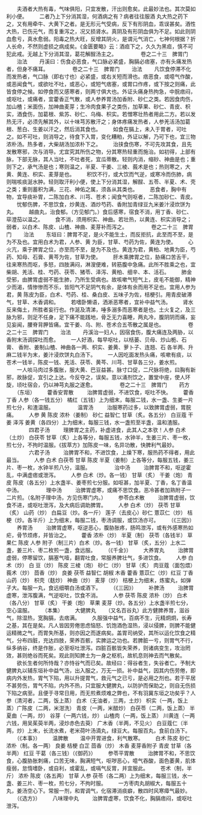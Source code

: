 <!-- { "loadSidebar": true } -->
　　夫酒者大热有毒，气味俱阳，只宜发散，汗出则愈矣。此最妙法也。其次莫如利小便。
　　二者乃上下分消其湿，何酒病之有？病者往往服酒 丸大热之药下之，又有用牵牛、大黄下之者。是无形元气受病，反下有形阴血，乖误甚矣。酒性大热，已伤元气，而复重泻之，况又损肾水。真阴及有形阴血俱为不足。如此则阴血愈亏，真水愈弱。阳毒之热大旺，反增其阴火，是谓元气消亡，七神何根据？折人长命，不然则虚损之病成矣。《金匮要略》云：酒疸下之，久久为黑疸，慎不可犯此戒。无越上下分消其湿，葛花解酲汤主之。
　　
　　卷之二十三　脾胃门
　　治法
　　丹溪曰：伤食必恶食，气口脉必紧盛，胸膈必痞塞，亦有头痛发热者，但身不痛耳。
　　
　　卷之二十三　脾胃门
　　治法
　　凡饮食停滞不化而发热者，气口脉（即右寸也）必紧盛，或右关短而滑也。痞恶食，或噫气作酸，或恶闻食气，或欲吐不吐，或恶心，或短气痞塞，或胃口作疼，或下按之则痛，此皆食停之候。如停食而又感寒者，则两寸俱大也。外证头痛身热拘急，中脘痞闷，或呕吐，或痛者，宜藿香正气散，或人参养胃汤加香附、砂仁之类。若因食肉伤，加山楂；米面伤，加神曲麦芽；生冷肉食果子之类伤，加草果、砂仁、青皮、枳实，酒食伤，加葛根、紫苏、砂仁、乌梅、枳实。若憎寒壮热者用此二方。若以发热无汗，必须先解其外，以十味芎苏散汗之；身体疼痛发热者，人参羌活汤加葛根、葱白、生姜以汗之，然后消其食也。
　　如食在膈上，未入于胃者，可吐之。如不可吐，则消导之，待食下入胃，变化糟粕，外证以解，乃可下也，宜三物浓朴汤。热多者，大柴胡汤加浓朴下之。
　　治挟食伤寒，不可先攻其食，且先发散寒邪，次与消导。尤宜究其所伤之物，分其寒热轻重而施治。如初得，上部有脉，下部无脉，其人当吐，不吐者死，宜瓜蒂散。轻则内消，缩砂、神曲是也；重则下之，承气汤是也；寒则温之，半夏、干姜、三棱、莪术是也；热则寒之，大黄、黄连、枳实、麦芽是也。
　　积饮不行，或大饮而气逆，或寒冷而伤肺，病则喘咳痰涎水肿。轻则取汗利小便，使上下分消其湿，解酲、五苓、半夏、术、壳之类；重则蓄积为满，三花、神佑之属，须各从其类也。
　　恶食者，胸中有物，宜导痰补胃，二陈加白术、川芎、苍术；闻食气则呕者，二陈加砂仁、青皮。
　　忧郁伤脾，不思饮食，炒黄连、酒炒芍药、香附加青绿豆九米姜汁浸炊饼为丸。
　　越曲丸，治食郁。（方见郁门。）食后感寒，宿食不消，用丁香、砂仁、荜澄茄以温之。
　　食不消，须用枳实、神曲。若壮热，以黄连、枳实消导之；弱者，以白术、陈皮、山楂、神曲、麦芽补而泻之。
　　
　　卷之二十三　脾胃门
　　治法
　　东垣曰：脾胃不足，是火不能生土，而反拒抗，此至而不至，是为不及也。宜用白术为君，人参、黄 为臣，甘草、芍药为佐，黄连为使。
　　心火亢，乘于脾胃之位，亦至而不至，是为不及也。黄连为君，黄柏、地黄为臣，芍药、知母、石膏、黄芩为佐，甘草为使。
　　肝木乘脾胃之位，胁痛口苦舌干，往来寒热而呕，多怒，四肢满闷，淋溲便难，转筋腹中急痛。此所不胜乘之也，宜柴胡、羌活、桂、芍药、茯苓、猪苓、泽泻、黄柏、细辛、本、活石。
　　肺金受邪，由脾胃虚弱不能生肺，乃所生受病也。故咳嗽气短气上，皮毛不能御，精神少而渴，情惨惨而不乐，皆阳气不足阴气有余，是体有余而用不足也。宜用人参为君，黄 陈皮为臣，白术、芍药、桂、桑白皮、五味子为佐，桔梗引。用青皮破滞气，甘草、木香调和。
　　若嗜卧懒语，洒淅恶寒者，宜补中益气汤。
　　肾水反来侮土，所胜者妄行也。作涎及清涕，唾多溺多而恶寒者是也。土火复之，及三脉为邪，则足不任身，足下痛不能践地，骨乏无力喜睡，两丸冷，腹阴阴而痛，妄见妄闻，腰脊背胛皆痛。宜干姜、乌、附、苍术合五苓散之属是也。
　　
　　卷之二十三　脾胃门
　　治法
　　丹溪治一妇人，因宿食伤，腹大痛连及两胁，以香附末汤调探吐而愈。
　　一人好酒，每早呕吐，以栝蒌、贝母、炒山栀、石膏、 香附、姜制山楂、神曲各一两、枳实、姜黄、萝卜子、连翘、石 各半两、升麻二钱半为末，姜汁浸炊饼丸白汤下。
　　一人因吃面发热头痛，咳嗽有痰，以苍术一钱半，陈皮一钱、羌活、茯苓、黄芩、川芎、甘草各三分，姜水煎。
　　一人啖马肉过多腹胀，服大黄、巴豆益甚。脉寸口促，二尺脉将绝，曰胸有新邪，故脉促，宜引之上达。今反夺之，误矣。意以涌剂饮之，置堂中座，使人环旋，顷吐宿会，仍以神芎丸服之遂愈。
　　
　　卷之二十三　脾胃门
　　药方
　　（东垣）
　　藿香安胃散
　　 治脾胃虚弱，不进饮食，呕吐不快。
　　藿香 丁香 人参（各一钱五分） 橘红（五钱）上为细末，每服二钱，水一盏、生姜一片煎七分，和渣温服。
　　
　　温胃汤
　　 治服寒药过多，以致脾胃虚弱，胃脘痛。
　　人参 黄 陈皮 浓朴（姜制） 砂仁 益智仁 甘草（炙。各五分） 白豆蔻 干姜 泽泻 姜黄（各四分）上为细末，每服三钱，水一盏煎至半盏，温和渣服。
　　
　　四君子汤
　　 理脾胃之主药，补虚进食，此其人之本欤！人参 白术（土炒） 白茯苓 甘草（炙）上各等分，每服五钱，水钟半，生姜三片、枣一枚，煎七分，不拘时温服。《拔萃方》加陈皮一味，名异功散，快脾利气最妙。
　　
　　六君子汤
　　 治脾胃不和，不进饮食，上燥下寒，服热药不得者，用此最当。
　　人参 白术 白茯苓 甘草 陈皮 半夏（姜制）上各等分，每服五钱，姜三片、枣一枚，水钟半煎八分，温服。
　　
　　治中汤
　　 治脾胃不和，呕逆霍乱，中满虚痞或泄泻。
　　人参 白术（炒。各一钱） 甘草（炙） 干姜（炮） 青皮 陈皮（各五分）上水盏半、姜枣煎七分服。如呕甚，加半夏、丁香，名丁香温中汤。
　　
　　理中汤
　　 治脾胃虚寒，或痛不思饮食。恶冷甚者加熟附子一二片煎。（名附子理中汤，方见伤寒门内。）
　　参苓白术散
　　 治脾胃虚弱，饮食不进，或呕吐泄泻，及大病后调助脾胃。
　　人参 白术（炒） 茯苓 甘草（炙） 山药（炒） 白扁豆（炒。各一斤） 莲子（去皮心）砂仁 薏苡仁（炒） 桔梗（炒。各半斤）上为细末，每服二钱，枣汤调服，或饮汤亦可。
　　（《三因》）
　　养胃汤
　　 治脾胃虚寒，呕逆恶心，腹胁胀疼，肠鸣泄泻，或有外感寒热如疟，骨节烦疼，并皆治之。
　　藿香 浓朴（炒） 半夏（制） 茯苓（各钱半） 草果仁 陈皮 人参 附子（制三片）白术（炒。各一钱） 甘草（炙，五分）上水二盏，姜三片、枣二枚煎一盏，食远服。
　　（《千金》）
　　大养胃丸
　　 治脾胃虚弱，停寒留饮，膈塞气噎，翻胃吐食，常服养脾壮气，多进饮食。
　　人参 白术（炒） 白 豆（炒） 陈皮 三棱（炮） 砂仁（炒） 甘草（炙） 肉豆蔻（面包煨） 莪术（炒） 茴香（炒） 良姜 茯苓 益智仁 胡椒 木香 藿香 薏苡仁（炒）红豆 丁香 山药（炒） 枳壳（麸炒） 神曲（炒） 麦芽（炒） 桔梗上为细末，炼蜜丸，如弹子大。每服一丸，食远细嚼白汤或酒下。
　　（《三因》）
　　补脾汤
　　 治脾胃虚寒，泄泻腹满，气逆呕吐，饮食不消。
　　人参 茯苓 陈皮 浓朴（炒） 白术（各八分） 甘草（炙） 干姜（炮） 草果 麦芽（炒。各五分）上水盏半煎七分，空心温服。
　　（本集）
　　大健脾丸
　　（又名百谷丸）此方健脾养胃，滋谷气，除湿热，宽胸膈，去痞满。
　　久服强中益气，百病不生，元精炯炯，长寿之基，其在是矣。凡人皆因劳倦思虑恼怒、饥饱酒色湿热，浸以侵脾，则脾不能健运精微之气，而胃失所基，则亦因之而遂病矣。盖胃司纳受，其所以运化饮食之精气，分布四脏，充达四肢，荣养百骸，实脾运之功也。若脾脏一亏，则胃气不行，纵多纳谷，终是作胀，必至呕吐泄泻。四脏百骸皆失荣养，则诸病变生，攻治罔效，甚则绝谷而死矣。观此则知脾土为一身之枢机，故机息则神去而气散矣。
　　欲长生者何所恃哉？亦恃谷气而已矣。故经曰：得谷者生，失谷者亡。予制大健脾丸以辅东垣补中益气汤，出入服之，万无一损。补中益气，因其内伤劳倦，即病内外发热，胃气下陷，用以升提胃气，救元气之已亏，是必用之剂也。若于平居不甚劳伤，胃气不陷，内外不热，只宜服大健脾丸，以防护而保助之，则自无伤损下陷之病至。且便于寻常日用，而无煎煮烦难之弊也，不有羽冀东垣之功矣乎？人参（清河者，二两，饭上蒸） 白术（无油者，三两，土炒） 枳实（一两，饭上蒸）广陈皮（二两，米泔洗） 青皮（一两，米醋炒） 白茯苓（二两，饭上蒸） 半夏曲（一两，炒） 谷芽（一两六钱，炒） 山楂肉（一两，饭上蒸） 川黄连（一两六钱，用吴茱萸半两，浸炒赤色去萸） 广木香（半两，不见火） 白豆蔻仁（半两，炒）上末，长流水煮，老米荷叶汤滴丸，绿豆大。每服百丸，食前白汤下。
　　（《本事》）
　　温脾散
　　温中开胃进食，利气散寒。
　　白术 陈皮 砂仁 浓朴（制。各一两） 良姜 桔梗 白芷 茴香（炒） 木香 麦芽香附子 青皮 甘草（各半两） 红豆 干葛（各三钱）（《御药》）
　　参苓平胃散
　　 治脾胃不和，不思饮食，心腹胁胀刺痛，口苦无味，胸满短气，呕哕恶心，噫气吞酸，面色萎黄，肌体瘦弱，怠惰嗜卧，或自利，或霍乱，或嗝气反胃，并宜服此。
　　苍术（制，半斤） 浓朴 陈皮（各五两） 甘草 人参 茯苓（各二两）上为细末，每服三钱，水一盏、姜三片、枣一枚，煎七分，不拘时服。
　　一方枣肉丸胡椒大，每服五十丸，姜汤空心下。常服一剂，和胃调气，化宿滞消痰癖，散四时风寒瘴气最妙。
　　（《选方》）
　　八味理中丸
　　 治脾胃虚寒，饮食不化，胸膈痞闷，或呕吐泄泻。
